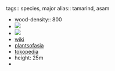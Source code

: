 tags:: species, major
alias:: tamarind, asam

- wood-density:: 800
- ![](https://peach-geographical-bat-397.mypinata.cloud/ipfs/QmRb7gVVREdKYUS6JeuyPwCSxypx7G2PWoTRhTAs2Uj3UH)
- ![](https://peach-geographical-bat-397.mypinata.cloud/ipfs/QmYfCzhLymzquQpknjmboeVj83qCpYNWSLB9d8PKP1fbtD)
- [wiki](https://en.wikipedia.org/wiki/Tamarind)
- [plantsofasia](http://www.plantsofasia.com/index/tamarindus/0-126)
- [tokopedia](https://www.tokopedia.com/mega-flora-bdg/tanaman-asam-jawa-bibit-buah-asem-tamarindus-indica?extParam=ivf%3Dfalse%26src%3Dsearch)
- height: 25m
-